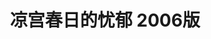 ---
logo: images/animation/凉宫春日的忧郁2006版.jpg
title: 凉宫春日的忧郁 2006版
subTitle: 2006版TV动画，由京都动画制作的TV动画，于2006年4月2日开始放送，全14话(乱序)
queue: \1

category: 动画

hasResource: true
downloadList:
  - intro: 1080P x264
    size: 23.9GB
    link: 
  - intro: 1080P x265
    size: 14.2GB
    link: 
  - intro: 720P x264
    size: 4.5GB
    link: 
  - intro: 独立音轨
    size: 823.9MB
    link: 
  - intro: TVrip
    size: 4.73GB
    link: 
  - intro: 字幕1
    size: 83.1MB
    link: 
  - intro: 字幕2
    size: 569KB
    link: 
  - intro: 字幕3
    size: 866KB
    link: 
  - intro: 字幕4
    size: 609KB
    link: 
  - intro: 字幕5
    size: 180KB
    link: 
  - intro: 云盘 提取码:f3m7
    size: 
    link: https://pan.baidu.com/s/1RdgPwpc7rxrl9lhVNepUKA

downloadContent: |
  《凉宫春日的忧郁 2006版》由京都动画制作，改编自谷川流创作的《凉宫春日系列》，全14集，采用了乱序形式进行放送，由石原立也担任监督。主要收录了原作小说《凉宫春日的忧郁》全卷，以及《凉宣春日的烦闷》卷中的《凉宫春日的烦闷》、《神秘信号》、《孤岛症候群》，《凉宫春日的暴走》卷中的《射手座之日》，《凉宫春日的动摇》卷中的《Live alive》、《朝比奈实玖琉的冒险 Episode00》等故事，以及原创故事《在雨中的某一天》。<br>
  在轻小说杂志《the Sneaker》2005年8月号的下期预告中最先出现了“重大发表”的字样，此后在《the Sneaker》2005年10月号的凉宫春日特辑中公布“凉宫春日动画版企划进行中”的消息。<br>
  《凉宫春日的忧郁 2006版》获得2006年第11回神户动画大赏的电视动画部门的大奖和主题曲奖 、2007年东京动画Awards授予的电视动画部门优秀作品赏。平野绫也因此在2007年获得声优奖新人奖，又因为对凉宫春日和泉此方的出色演绎而获得了2008年主演女声优奖和歌唱奖。<br><br>
  字幕1：CASO（华盟）附字体+备注<br>
  字幕2：POPGO&dmhy<br>
  字幕3：SOSTAN<br>
  字幕4：繁体<br>
  字幕5：TVrip专用字幕（LiouMing）<br><br>
  PS：TVrip 无字幕版资源暂缺第13集（凉宫春日的忧郁V），暂用华盟字幕版代替。如果你拥有该资源，可向我们提交反馈。<br><br>
  1080P版权属于:VCB-Studio<br>
  文件地址:https://vcb-s.com/archives/11328
---